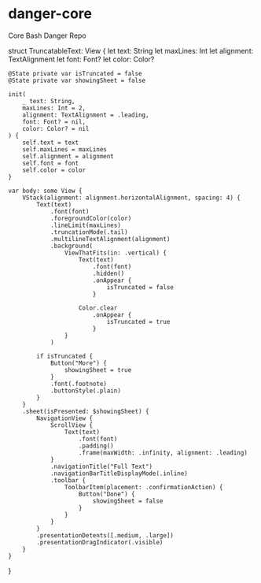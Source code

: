 # danger-core

Core Bash Danger Repo

struct TruncatableText: View {
let text: String
let maxLines: Int
let alignment: TextAlignment
let font: Font?
let color: Color?

    @State private var isTruncated = false
    @State private var showingSheet = false

    init(
        _ text: String,
        maxLines: Int = 2,
        alignment: TextAlignment = .leading,
        font: Font? = nil,
        color: Color? = nil
    ) {
        self.text = text
        self.maxLines = maxLines
        self.alignment = alignment
        self.font = font
        self.color = color
    }

    var body: some View {
        VStack(alignment: alignment.horizontalAlignment, spacing: 4) {
            Text(text)
                .font(font)
                .foregroundColor(color)
                .lineLimit(maxLines)
                .truncationMode(.tail)
                .multilineTextAlignment(alignment)
                .background(
                    ViewThatFits(in: .vertical) {
                        Text(text)
                            .font(font)
                            .hidden()
                            .onAppear {
                                isTruncated = false
                            }

                        Color.clear
                            .onAppear {
                                isTruncated = true
                            }
                    }
                )

            if isTruncated {
                Button("More") {
                    showingSheet = true
                }
                .font(.footnote)
                .buttonStyle(.plain)
            }
        }
        .sheet(isPresented: $showingSheet) {
            NavigationView {
                ScrollView {
                    Text(text)
                        .font(font)
                        .padding()
                        .frame(maxWidth: .infinity, alignment: .leading)
                }
                .navigationTitle("Full Text")
                .navigationBarTitleDisplayMode(.inline)
                .toolbar {
                    ToolbarItem(placement: .confirmationAction) {
                        Button("Done") {
                            showingSheet = false
                        }
                    }
                }
            }
            .presentationDetents([.medium, .large])
            .presentationDragIndicator(.visible)
        }
    }

}
